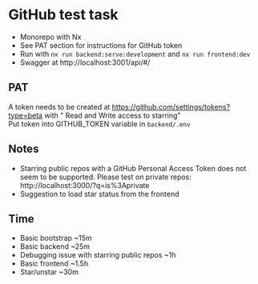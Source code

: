 # GitHub test task

- Monorepo with Nx
- See PAT section for instructions for GitHub token
- Run with `nx run backend:serve:development` and `nx run frontend:dev`
- Swagger at http://localhost:3001/api/#/

## PAT

A token needs to be created at https://github.com/settings/tokens?type=beta with " Read and Write access to starring"  
Put token into GITHUB_TOKEN variable in `backend/.env`

## Notes

- Starring public repos with a GitHub Personal Access Token does not seem to be supported. Please test on private repos: http://localhost:3000/?q=is%3Aprivate
- Suggestion to load star status from the frontend

## Time

- Basic bootstrap ~15m
- Basic backend ~25m
- Debugging issue with starring public repos ~1h
- Basic frontend ~1.5h
- Star/unstar ~30m
